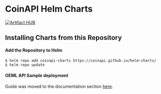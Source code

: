 # CoinAPI Helm Charts

[![Artifact HUB](https://img.shields.io/endpoint?url=https://artifacthub.io/badge/repository/coinapi)](https://artifacthub.io/packages/search?repo=coinapi)

## Installing Charts from this Repository

#### Add the Repository to Helm

```console
$ helm repo add coinapi-charts https://coinapi.github.io/helm-charts/
$ helm repo update
```

#### OEML API Sample deployment

Guide was moved to the documentation section [here](http://dev.docs.coinapi.io/oeml.html#running-on-kubernetes-cluster).
